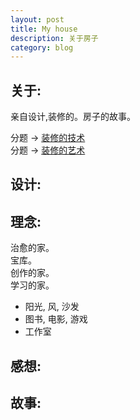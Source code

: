 ```yaml
---
layout: post
title: My house
description: 关于房子
category: blog
---
```



## 关于:

亲自设计,装修的。房子的故事。

分题 → [装修的技术](http://linfeng365.com/blog/house_tech.html)  
分题 → [装修的艺术](http://linfeng365.com/blog/house_art.html)


## 设计:

## 理念:

治愈的家。  
宝库。  
创作的家。  
学习的家。  




- 阳光, 风, 沙发
- 图书, 电影, 游戏
- 工作室








## 感想:


## 故事:

